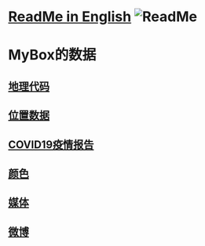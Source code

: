 # [ReadMe in English](https://github.com/Mararsh/MyBox_data/tree/master/md/en)   ![ReadMe](https://mararsh.github.io/MyBox/iconGo.png)   

# MyBox的数据


## [地理代码](https://github.com/Mararsh/MyBox_data/tree/master/md/GeographyCode)      


## [位置数据](https://github.com/Mararsh/MyBox_data/tree/master/md/LocationData)      

   
## [COVID19疫情报告](https://github.com/Mararsh/MyBox_data/tree/master/md/COVID19)    

 
## [颜色](https://github.com/Mararsh/MyBox_data/tree/master/md/colors)    


## [媒体](https://github.com/Mararsh/MyBox_data/tree/master/md/medias)     


## [微博](https://pan.baidu.com/s/14FhQMZvvz0qysre9xA4smA#list/path=%2F)      

